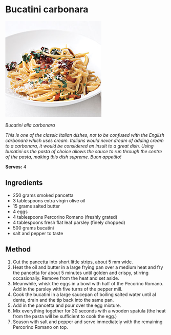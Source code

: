 # Bucatini carbonara

![Name](resources/bucatini-carbonara.jpg)

*Bucatini alla carbonara*

*This is one of the classic Italian dishes, not to be confused with the English carbonara which uses cream. Italians would never dream of adding cream to a carbonara, it would be considered an insult to a great dish. Using bucatini as the pasta of choice allows the sauce to run through the centre of the pasta, making this dish supreme. Buon appetito!*

**Serves:** 4

## Ingredients
- 250 grams smoked pancetta
- 3 tablespoons extra virgin olive oil
- 15 grams salted butter
- 4 eggs
- 4 tablespoons Percorino Romano (freshly grated)
- 4 tablespoons fresh flat leaf parsley (finely chopped)
- 500 grams bucatini
- salt and pepper to taste

## Method
1. Cut the pancetta into short little strips, about 5 mm wide.
1. Heat the oil and butter in a large frying pan over a medium heat and fry the pancetta for about 5 minutes until golden and crispy, stirring occasionally. Remove from the heat and set aside.
1. Meanwhile, whisk the eggs in a bowl with half of the Pecorino Romano. Add in the parsley with five turns of the pepper mill.
1. Cook the bucatini in a large saucepan of boiling salted water until al dente, drain and the tip back into the same pan. 
1. Add in the pancetta and pour over the egg mixture. 
1. Mix everything together for 30 seconds with a wooden spatula (the heat from the pasta will be sufficient to cook the egg.)
1. Season with salt and pepper and serve immediately with the remaining Percorino Romano on top.
